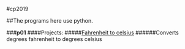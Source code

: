 #cp2019

##The programs here use python.

###**p01**
####Projects:
#####[Fahrenheit to celsius](https://github.com/sp0002/cp2019/blob/master/p01/q1_fahrenheit_to_celsius.py)
######Converts degrees fahrenheit to degrees celsius
#####
#####
#####
#####
#####
#####
#####